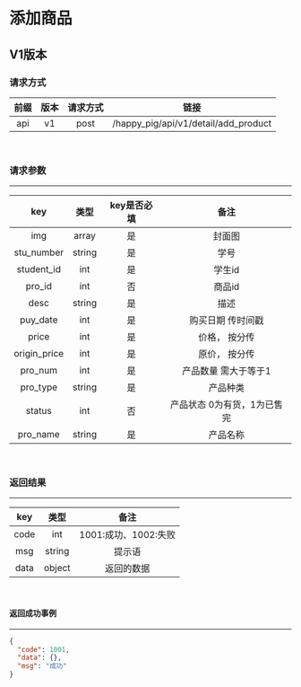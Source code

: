 # 添加商品

## V1版本

### 请求方式

| 前缀 | 版本 | 请求方式 | 链接 |
| :---: | :---: | :---: | :---:|
| api | v1 | post | /happy_pig/api/v1/detail/add_product |

<br/>

### 请求参数

---------------------------------
|  key  |   类型   | key是否必填 | 备注 |
| :---: | :------: | :--------: | :---:|
| img | array | 是 | 封面图 |
| stu_number | string | 是 | 学号 |
| student_id | int | 是 | 学生id |
| pro_id | int | 否 | 商品id |
| desc | string | 是 | 描述 |
| puy_date | int | 是 | 购买日期 传时间戳 |
| price | int | 是 | 价格， 按分传 |
| origin_price | int | 是 | 原价， 按分传 |
| pro_num | int | 是 | 产品数量 需大于等于1 |
| pro_type | string | 是 | 产品种类 |
| status | int | 否 | 产品状态 0为有货，1为已售完
| pro_name | string | 是 | 产品名称

<br/>

### 返回结果

----------------------------
|  key  |   类型   |  备注 |
| :---: | :------: | :---:|
| code | int | 1001:成功、1002:失败|
| msg | string | 提示语 |
| data | object | 返回的数据 |


<br/>

#### 返回成功事例

-------------------------
```json
{
  "code": 1001,
  "data": {},
  "msg": "成功"
}
```
